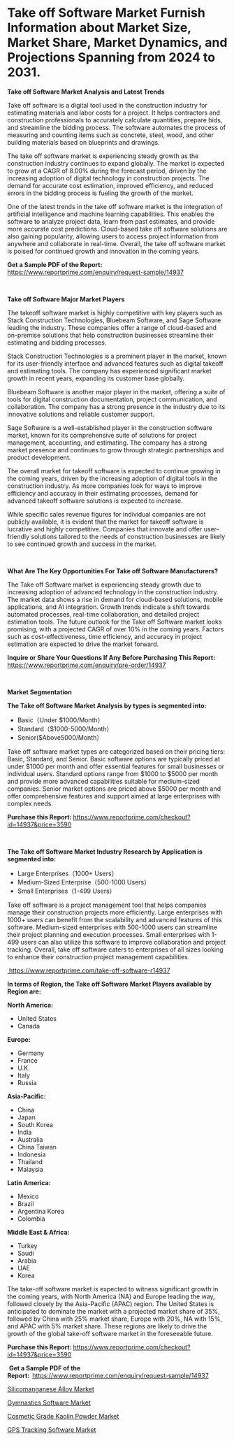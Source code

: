 <p><h1>Take off Software Market Furnish Information about Market Size, Market Share, Market Dynamics, and Projections Spanning from 2024 to 2031.</h1></p><p><strong>Take off Software Market Analysis and Latest Trends</strong></p>
<p><p>Take off software is a digital tool used in the construction industry for estimating materials and labor costs for a project. It helps contractors and construction professionals to accurately calculate quantities, prepare bids, and streamline the bidding process. The software automates the process of measuring and counting items such as concrete, steel, wood, and other building materials based on blueprints and drawings.</p><p>The take off software market is experiencing steady growth as the construction industry continues to expand globally. The market is expected to grow at a CAGR of 8.00% during the forecast period, driven by the increasing adoption of digital technology in construction projects. The demand for accurate cost estimation, improved efficiency, and reduced errors in the bidding process is fueling the growth of the market.</p><p>One of the latest trends in the take off software market is the integration of artificial intelligence and machine learning capabilities. This enables the software to analyze project data, learn from past estimates, and provide more accurate cost predictions. Cloud-based take off software solutions are also gaining popularity, allowing users to access project information from anywhere and collaborate in real-time. Overall, the take off software market is poised for continued growth and innovation in the coming years.</p></p>
<p><strong>Get a Sample PDF of the Report:&nbsp;</strong> <a href="https://www.reportprime.com/enquiry/request-sample/14937">https://www.reportprime.com/enquiry/request-sample/14937</a></p>
<p>&nbsp;</p>
<p><strong>Take off Software Major Market Players</strong></p>
<p><p>The takeoff software market is highly competitive with key players such as Stack Construction Technologies, Bluebeam Software, and Sage Software leading the industry. These companies offer a range of cloud-based and on-premise solutions that help construction businesses streamline their estimating and bidding processes.</p><p>Stack Construction Technologies is a prominent player in the market, known for its user-friendly interface and advanced features such as digital takeoff and estimating tools. The company has experienced significant market growth in recent years, expanding its customer base globally.</p><p>Bluebeam Software is another major player in the market, offering a suite of tools for digital construction documentation, project communication, and collaboration. The company has a strong presence in the industry due to its innovative solutions and reliable customer support.</p><p>Sage Software is a well-established player in the construction software market, known for its comprehensive suite of solutions for project management, accounting, and estimating. The company has a strong market presence and continues to grow through strategic partnerships and product development.</p><p>The overall market for takeoff software is expected to continue growing in the coming years, driven by the increasing adoption of digital tools in the construction industry. As more companies look for ways to improve efficiency and accuracy in their estimating processes, demand for advanced takeoff software solutions is expected to increase.</p><p>While specific sales revenue figures for individual companies are not publicly available, it is evident that the market for takeoff software is lucrative and highly competitive. Companies that innovate and offer user-friendly solutions tailored to the needs of construction businesses are likely to see continued growth and success in the market.</p></p>
<p>&nbsp;</p>
<p><strong>What Are The Key Opportunities For Take off Software Manufacturers?</strong></p>
<p><p>The Take off Software market is experiencing steady growth due to increasing adoption of advanced technology in the construction industry. The market data shows a rise in demand for cloud-based solutions, mobile applications, and AI integration. Growth trends indicate a shift towards automated processes, real-time collaboration, and detailed project estimation tools. The future outlook for the Take off Software market looks promising, with a projected CAGR of over 10% in the coming years. Factors such as cost-effectiveness, time efficiency, and accuracy in project estimation are expected to drive the market forward.</p></p>
<p><strong>Inquire or Share Your Questions If Any Before Purchasing This Report:</strong> <a href="https://www.reportprime.com/enquiry/pre-order/14937">https://www.reportprime.com/enquiry/pre-order/14937</a></p>
<p>&nbsp;</p>
<p><strong>Market Segmentation</strong></p>
<p><strong>The Take off Software Market Analysis by types is segmented into:</strong></p>
<p><ul><li>Basic（Under $1000/Month）</li><li>Standard（$1000-5000/Month）</li><li>Senior($Above5000/Month）</li></ul></p>
<p><p>Take off software market types are categorized based on their pricing tiers: Basic, Standard, and Senior. Basic software options are typically priced at under $1000 per month and offer essential features for small businesses or individual users. Standard options range from $1000 to $5000 per month and provide more advanced capabilities suitable for medium-sized companies. Senior market options are priced above $5000 per month and offer comprehensive features and support aimed at large enterprises with complex needs.</p></p>
<p><strong>Purchase this Report:&nbsp;</strong><a href="https://www.reportprime.com/checkout?id=14937&price=3590">https://www.reportprime.com/checkout?id=14937&price=3590</a></p>
<p>&nbsp;</p>
<p><strong>The Take off Software Market Industry Research by Application is segmented into:</strong></p>
<p><ul><li>Large Enterprises（1000+ Users）</li><li>Medium-Sized Enterprise（500-1000 Users）</li><li>Small Enterprises（1-499 Users）</li></ul></p>
<p><p>Take off software is a project management tool that helps companies manage their construction projects more efficiently. Large enterprises with 1000+ users can benefit from the scalability and advanced features of this software. Medium-sized enterprises with 500-1000 users can streamline their project planning and execution processes. Small enterprises with 1-499 users can also utilize this software to improve collaboration and project tracking. Overall, take off software caters to enterprises of all sizes looking to enhance their construction project management capabilities.</p></p>
<p><a href="https://www.reportprime.com/take-off-software-r14937">&nbsp;https://www.reportprime.com/take-off-software-r14937</a></p>
<p><strong>In terms of Region, the Take off Software Market Players available by Region are:</strong></p>
<p>
    <p> <strong> North America: </strong>
        <ul>
            <li>United States</li>
            <li>Canada</li>
        </ul>
        </p> 
    <p> <strong> Europe: </strong>
        <ul>
            <li>Germany</li>
            <li>France</li>
            <li>U.K.</li>
            <li>Italy</li>
            <li>Russia</li>
        </ul>
        </p> 
    <p> <strong> Asia-Pacific: </strong>
        <ul>
            <li>China</li>
            <li>Japan</li>
            <li>South Korea</li>
            <li>India</li>
            <li>Australia</li>
            <li>China Taiwan</li>
            <li>Indonesia</li>
            <li>Thailand</li>
            <li>Malaysia</li>
        </ul>
        </p> 
    <p> <strong> Latin America: </strong>
        <ul>
            <li>Mexico</li>
            <li>Brazil</li>
            <li>Argentina Korea</li>
            <li>Colombia</li>
        </ul>
        </p> 
    <p> <strong> Middle East & Africa: </strong>
        <ul>
            <li>Turkey</li>
            <li>Saudi</li>
            <li>Arabia</li>
            <li>UAE</li>
            <li>Korea</li>
        </ul>
    </p>
    </p>
<p><p>The take-off software market is expected to witness significant growth in the coming years, with North America (NA) and Europe leading the way, followed closely by the Asia-Pacific (APAC) region. The United States is anticipated to dominate the market with a projected market share of 35%, followed by China with 25% market share, Europe with 20%, NA with 15%, and APAC with 5% market share. These regions are likely to drive the growth of the global take-off software market in the foreseeable future.</p></p>
<p><strong>Purchase this Report: </strong><a href="https://www.reportprime.com/checkout?id=14937&price=3590">https://www.reportprime.com/checkout?id=14937&price=3590</a></p>
<p>&nbsp;<strong>Get a Sample PDF of the Report:&nbsp;&nbsp;</strong><a href="https://www.reportprime.com/enquiry/request-sample/14937">https://www.reportprime.com/enquiry/request-sample/14937</a></p>
<p><strong></strong></p>
<p><p><a href="https://www.linkedin.com/pulse/silicomanganese-alloy-market-forecast-global-trends-analysis-riarc">Silicomanganese Alloy Market</a></p><p><a href="https://github.com/khadijahesham19/Market-Research-Report-List-1/blob/main/gymnastics-software-market.md">Gymnastics Software Market</a></p><p><a href="https://www.linkedin.com/pulse/global-cosmetic-grade-kaolin-powder-market-trends-insights-growth-u9xwc">Cosmetic Grade Kaolin Powder Market</a></p><p><a href="https://github.com/suitykhatun12/Market-Research-Report-List-1/blob/main/gps-tracking-software-market.md">GPS Tracking Software Market</a></p></p>